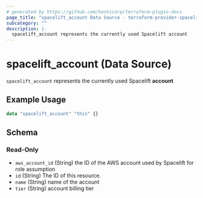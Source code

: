 ```yaml
---
# generated by https://github.com/hashicorp/terraform-plugin-docs
page_title: "spacelift_account Data Source - terraform-provider-spacelift"
subcategory: ""
description: |-
  spacelift_account represents the currently used Spacelift account
---
```


# spacelift_account (Data Source)

`spacelift_account` represents the currently used Spacelift **account**

## Example Usage

```terraform
data "spacelift_account" "this" {}
```

<!-- schema generated by tfplugindocs -->
## Schema

### Read-Only

- `aws_account_id` (String) the ID of the AWS account used by Spacelift for role assumption
- `id` (String) The ID of this resource.
- `name` (String) name of the account
- `tier` (String) account billing tier


